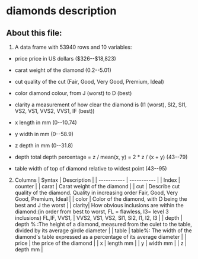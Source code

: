 # diamonds description

## About this file:

1. A data frame with 53940 rows and 10 variables:

- price price in US dollars (\$326--\$18,823)

- carat weight of the diamond (0.2--5.01)

- cut quality of the cut (Fair, Good, Very Good, Premium, Ideal)

- color diamond colour, from J (worst) to D (best)

- clarity a measurement of how clear the diamond is (I1 (worst), SI2, SI1, VS2, VS1, VVS2, VVS1, IF (best))

- x length in mm (0--10.74)

- y width in mm (0--58.9)

- z depth in mm (0--31.8)

- depth total depth percentage = z / mean(x, y) = 2 * z / (x + y) (43--79)

- table width of top of diamond relative to widest point (43--95)



2. Columns
| Syntax      | Description |
| ----------- | ----------- |
| Index  | counter |
| carat  | Carat weight of the diamond |
| cut    | Describe cut quality of the diamond. Quality in increasing order Fair, Good, Very Good, Premium, Ideal |
| color  | Color of the diamond, with D being the best and J the worst |
| clarity| How obvious inclusions are within the diamond:(in order from best to worst, FL = flawless, I3= level 3 inclusions) FL,IF, VVS1, | VVS2, VS1, VS2, SI1, SI2, I1, I2, I3 |
| depth  | depth % :The height of a diamond, measured from the culet to the table, divided by its average girdle diameter |
| table  | table%: The width of the diamond's table expressed as a percentage of its average diameter |
| price  | the price of the diamond |
| x      | length mm |
| y      | width mm |
| z      | depth mm |
